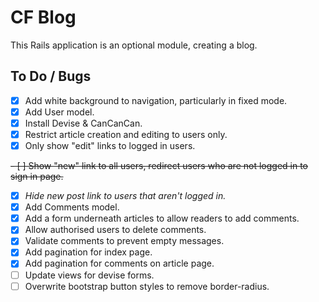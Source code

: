 # CF Blog

This Rails application is an optional module, creating a blog.

## To Do / Bugs

- [x] Add white background to navigation, particularly in fixed mode.
- [x] Add User model.
- [x] Install Devise & CanCanCan.
- [x] Restrict article creation and editing to users only.
- [x] Only show "edit" links to logged in users.

~~- [ ] Show "new" link to all users, redirect users who are not logged in to sign in page.~~
- [x] _Hide new post link to users that aren't logged in._
- [x] Add Comments model.
- [x] Add a form underneath articles to allow readers to add comments. 
- [x] Allow authorised users to delete comments.
- [x] Validate comments to prevent empty messages.
- [x] Add pagination for index page.
- [x] Add pagination for comments on article page.
- [ ] Update views for devise forms.
- [ ] Overwrite bootstrap button styles to remove border-radius.